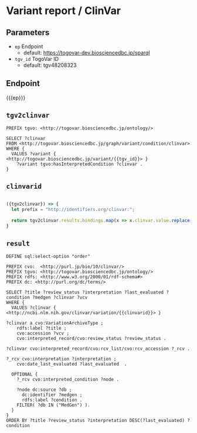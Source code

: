 # Variant report / ClinVar

## Parameters

* `ep` Endpoint
  * default: https://togovar-dev.biosciencedbc.jp/sparql
* `tgv_id` TogoVar ID
  * default: tgv48208323

## Endpoint

{{{ep}}}

## `tgv2clinvar`
```sparql
PREFIX tgvo: <http://togovar.biosciencedbc.jp/ontology/>

SELECT ?clinvar
FROM <http://togovar.biosciencedbc.jp/graph/variant/condition/clinvar>
WHERE {
  VALUES ?variant { <http://togovar.biosciencedbc.jp/variant/{{tgv_id}}> }
    ?variant tgvo:hasInterpretedCondition ?clinvar .
}
```


## `clinvarid`
```javascript

({tgv2clinvar}) => {
  let prefix = "http://identifiers.org/clinvar:";
  
  return tgv2clinvar.results.bindings.map(x => x.clinvar.value.replace(prefix, ""));
}
```

## `result`

```sparql
DEFINE sql:select-option "order"

PREFIX cvo:  <http://purl.jp/bio/10/clinvar/>
PREFIX tgvo: <http://togovar.biosciencedbc.jp/ontology/>
PREFIX rdfs: <http://www.w3.org/2000/01/rdf-schema#>
PREFIX dc: <http://purl.org/dc/terms/>

SELECT ?title ?review_status ?interpretation ?last_evaluated ?condition ?medgen ?clinvar ?vcv
WHERE {
  VALUES ?clinvar { <http://ncbi.nlm.nih.gov/clinvar/variation/{{clinvarid}}> }

?clinvar a cvo:VariationArchiveType ;
    rdfs:label ?title ;
    cvo:accession ?vcv ;
    cvo:interpreted_record/cvo:review_status ?review_status .

?clinvar cvo:interpreted_record/cvo:rcv_list/cvo:rcv_accession ?_rcv .

?_rcv cvo:interpretation ?interpretation ;
    cvo:date_last_evaluated ?last_evaluated  .
  
  OPTIONAL {
    ?_rcv cvo:interpreted_condition ?node .

    ?node dc:source ?db ;
      dc:identifier ?medgen ;
      rdfs:label ?condition .
    FILTER( ?db IN ("MedGen") ).
  }
}
ORDER BY ?title ?review_status ?interpretation DESC(?last_evaluated) ?condition
```
